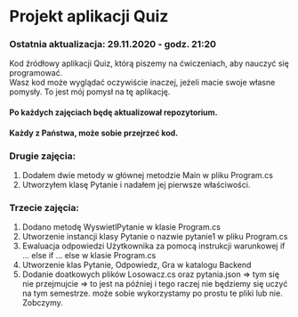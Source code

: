 # Projekt aplikacji Quiz

### Ostatnia aktualizacja: 29.11.2020 - godz. 21:20

Kod źródłowy aplikacji Quiz, którą piszemy na ćwiczeniach, aby nauczyć się programować.  
Wasz kod może wyglądać oczywiście inaczej, jeżeli macie swoje własne pomysły. 
To jest mój pomysł na tę aplikację.

#### Po każdych zajęciach będę aktualizował repozytorium.
#### Każdy z Państwa, może sobie przejrzeć kod.

### Drugie zajęcia:
1. Dodałem dwie metody w głównej metodzie Main w pliku Program.cs
2. Utworzyłem klasę Pytanie i nadałem jej pierwsze właściwości.

### Trzecie zajęcia:
1. Dodano metodę WyswietlPytanie w klasie Program.cs
2. Utworzenie instancji klasy Pytanie o nazwie pytanie1 w pliku Program.cs
3. Ewaluacja odpowiedzi Użytkownika za pomocą instrukcji warunkowej if ... else if ... else w klasie Program.cs 
4. Utworzenie klas Pytanie, Odpowiedz, Gra w katalogu Backend
5. Dodanie doatkowych plików Losowacz.cs oraz pytania.json => tym się nie przejmujcie => to jest na później i tego raczej nie będziemy się uczyć na tym semestrze.
 może sobie wykorzystamy po prostu te pliki lub nie. Zobczymy.
